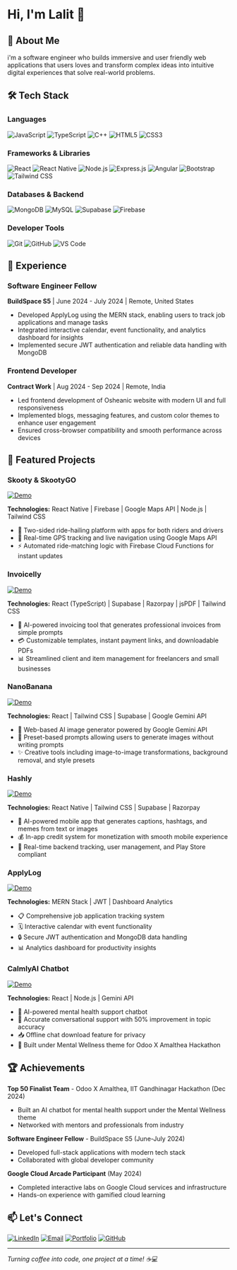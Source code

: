 # Hi, I'm Lalit 👋

## 🚀 About Me
i'm a software engineer who builds immersive and user friendly web applications that users loves and transform complex ideas into intuitive digital experiences that solve real-world problems.

## 🛠️ Tech Stack

### Languages
![JavaScript](https://img.shields.io/badge/-JavaScript-F7DF1E?style=for-the-badge&logo=javascript&logoColor=black)
![TypeScript](https://img.shields.io/badge/-TypeScript-3178C6?style=for-the-badge&logo=typescript&logoColor=white)
![C++](https://img.shields.io/badge/-C++-00599C?style=for-the-badge&logo=c%2B%2B&logoColor=white)
![HTML5](https://img.shields.io/badge/-HTML5-E34F26?style=for-the-badge&logo=html5&logoColor=white)
![CSS3](https://img.shields.io/badge/-CSS3-1572B6?style=for-the-badge&logo=css3&logoColor=white)

### Frameworks & Libraries
![React](https://img.shields.io/badge/-React-61DAFB?style=for-the-badge&logo=react&logoColor=black)
![React Native](https://img.shields.io/badge/-React_Native-61DAFB?style=for-the-badge&logo=react&logoColor=black)
![Node.js](https://img.shields.io/badge/-Node.js-339933?style=for-the-badge&logo=nodedotjs&logoColor=white)
![Express.js](https://img.shields.io/badge/-Express.js-000000?style=for-the-badge&logo=express&logoColor=white)
![Angular](https://img.shields.io/badge/-AngularJS-E23237?style=for-the-badge&logo=angularjs&logoColor=white)
![Bootstrap](https://img.shields.io/badge/-Bootstrap-7952B3?style=for-the-badge&logo=bootstrap&logoColor=white)
![Tailwind CSS](https://img.shields.io/badge/-Tailwind_CSS-38B2AC?style=for-the-badge&logo=tailwind-css&logoColor=white)

### Databases & Backend
![MongoDB](https://img.shields.io/badge/-MongoDB-47A248?style=for-the-badge&logo=mongodb&logoColor=white)
![MySQL](https://img.shields.io/badge/-MySQL-4479A1?style=for-the-badge&logo=mysql&logoColor=white)
![Supabase](https://img.shields.io/badge/-Supabase-3ECF8E?style=for-the-badge&logo=supabase&logoColor=white)
![Firebase](https://img.shields.io/badge/-Firebase-FFCA28?style=for-the-badge&logo=firebase&logoColor=black)

### Developer Tools
![Git](https://img.shields.io/badge/-Git-F05032?style=for-the-badge&logo=git&logoColor=white)
![GitHub](https://img.shields.io/badge/-GitHub-181717?style=for-the-badge&logo=github&logoColor=white)
![VS Code](https://img.shields.io/badge/-VS_Code-007ACC?style=for-the-badge&logo=visual-studio-code&logoColor=white)

## 💼 Experience

### Software Engineer Fellow
**BuildSpace S5** | June 2024 - July 2024 | Remote, United States
- Developed ApplyLog using the MERN stack, enabling users to track job applications and manage tasks
- Integrated interactive calendar, event functionality, and analytics dashboard for insights
- Implemented secure JWT authentication and reliable data handling with MongoDB

### Frontend Developer
**Contract Work** | Aug 2024 - Sep 2024 | Remote, India
- Led frontend development of Osheanic website with modern UI and full responsiveness
- Implemented blogs, messaging features, and custom color themes to enhance user engagement
- Ensured cross-browser compatibility and smooth performance across devices

## 📂 Featured Projects

### Skooty & SkootyGO
[![Demo](https://img.shields.io/badge/View-Project-brightgreen?style=flat-square)](https://skooty.live/)

**Technologies:** React Native | Firebase | Google Maps API | Node.js | Tailwind CSS

- 🚗 Two-sided ride-hailing platform with apps for both riders and drivers
- 📍 Real-time GPS tracking and live navigation using Google Maps API
- ⚡ Automated ride-matching logic with Firebase Cloud Functions for instant updates

### Invoicelly
[![Demo](https://img.shields.io/badge/View-Project-brightgreen?style=flat-square)](https://www.invoicely.me/)

**Technologies:** React (TypeScript) | Supabase | Razorpay | jsPDF | Tailwind CSS

- 🤖 AI-powered invoicing tool that generates professional invoices from simple prompts
- 💳 Customizable templates, instant payment links, and downloadable PDFs
- 📊 Streamlined client and item management for freelancers and small businesses

### NanoBanana
[![Demo](https://img.shields.io/badge/View-Project-brightgreen?style=flat-square)](https://nenobanana.site/)

**Technologies:** React | Tailwind CSS | Supabase | Google Gemini API

- 🎨 Web-based AI image generator powered by Google Gemini API
- 🎯 Preset-based prompts allowing users to generate images without writing prompts
- ✨ Creative tools including image-to-image transformations, background removal, and style presets

### Hashly
[![Demo](https://img.shields.io/badge/View-Project-brightgreen?style=flat-square)](https://www.hashlyai.me/)

**Technologies:** React Native | Tailwind CSS | Supabase | Razorpay

- 📱 AI-powered mobile app that generates captions, hashtags, and memes from text or images
- 💰 In-app credit system for monetization with smooth mobile experience
- 🔄 Real-time backend tracking, user management, and Play Store compliant

### ApplyLog
[![Demo](https://img.shields.io/badge/Live-Demo-brightgreen?style=flat-square)](https://applylog.vercel.app/)

**Technologies:** MERN Stack | JWT | Dashboard Analytics

- 📋 Comprehensive job application tracking system
- 🗓️ Interactive calendar with event functionality
- 🔒 Secure JWT authentication and MongoDB data handling
- 📊 Analytics dashboard for productivity insights

### CalmlyAI Chatbot
[![Demo](https://img.shields.io/badge/Live-Demo-brightgreen?style=flat-square)](https://calmly-ai.vercel.app/)

**Technologies:** React | Node.js | Gemini API

- 🧠 AI-powered mental health support chatbot
- 💬 Accurate conversational support with 50% improvement in topic accuracy
- 📥 Offline chat download feature for privacy
- 🎯 Built under Mental Wellness theme for Odoo X Amalthea Hackathon

## 🏆 Achievements

**Top 50 Finalist Team** - Odoo X Amalthea, IIT Gandhinagar Hackathon (Dec 2024)
- Built an AI chatbot for mental health support under the Mental Wellness theme
- Networked with mentors and professionals from industry

**Software Engineer Fellow** - BuildSpace S5 (June-July 2024)
- Developed full-stack applications with modern tech stack
- Collaborated with global developer community

**Google Cloud Arcade Participant** (May 2024)
- Completed interactive labs on Google Cloud services and infrastructure
- Hands-on experience with gamified cloud learning

## 📫 Let's Connect
[![LinkedIn](https://img.shields.io/badge/LinkedIn-Connect-blue?style=for-the-badge&logo=linkedin)](https://linkedin.com/in/lalitnamdev)
[![Email](https://img.shields.io/badge/Email-Contact-red?style=for-the-badge&logo=gmail)](mailto:namdevlalit914@gmail.com)
[![Portfolio](https://img.shields.io/badge/Portfolio-Visit-black?style=for-the-badge&logo=web)](https://heylalit.tech/)
[![GitHub](https://img.shields.io/badge/GitHub-Follow-181717?style=for-the-badge&logo=github)](https://github.com/codebylalit)

---

*Turning coffee into code, one project at a time! ☕️💻*
